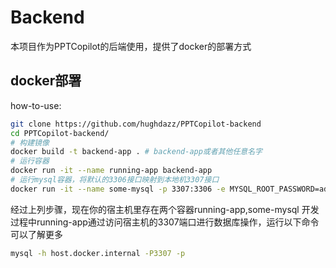 # Backend

本项目作为PPTCopilot的后端使用，提供了docker的部署方式

## docker部署

how-to-use:

```bash
git clone https://github.com/hughdazz/PPTCopilot-backend
cd PPTCopilot-backend/
# 构建镜像
docker build -t backend-app . # backend-app或者其他任意名字
# 运行容器
docker run -it --name running-app backend-app
# 运行mysql容器，将默认的3306接口映射到本地机3307接口
docker run -it --name some-mysql -p 3307:3306 -e MYSQL_ROOT_PASSWORD=admin -d mysql
```

经过上列步骤，现在你的宿主机里存在两个容器running-app,some-mysql
开发过程中running-app通过访问宿主机的3307端口进行数据库操作，运行以下命令可以了解更多
```bash
mysql -h host.docker.internal -P3307 -p
```